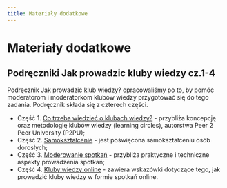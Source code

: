 ```yaml
---
title: Materiały dodatkowe
---
```

# Materiały dodatkowe

## Podręczniki Jak prowadzic kluby wiedzy cz.1-4

Podręcznik Jak prowadzić klub wiedzy? opracowaliśmy po to, by pomóc moderatorom i moderatorkom klubów wiedzy przygotować się do tego zadania. Podręcznik składa się z czterech części. 
* Część 1. [Co trzeba wiedzieć o klubach wiedzy?](https://biblioteki.org/dam/jcr:2190dfb3-683c-4f74-9091-f6a5db6b1ae3/Jak_prowadzic_klub_wiedzy_Cz_1_Co_trzeba_wiedziec.pdf) - przybliża koncepcję oraz metodologię klubów wiedzy (learning circles), autorstwa Peer 2 Peer University (P2PU); 
* Część 2. [Samokształcenie](https://biblioteki.org/dam/jcr:efb4912e-06fe-41da-a148-d9c20839405e/Jak_prowadzic_klub_wiedzy_Cz_2_Samoksztakcenie.pdf) - jest poświęcona samokształceniu osób dorosłych;  
* Część 3. [Moderowanie spotkań](https://biblioteki.org/dam/jcr:47ac68a2-ba97-40d2-80c8-61958caca5d5/Jak_prowadzic_klub_wiedzy_Cz_3_Moderowanie.pdf) -  przybliża praktyczne i techniczne aspekty prowadzenia spotkań; 
* Część 4. [Kluby wiedzy online](https://biblioteki.org/dam/jcr:78e690b5-008e-4c9e-9766-9aa3f6d1350b/Jak_prowadzic_klub_wiedzy_Cz_4_Kluby_online.pdf) - zawiera wskazówki dotyczące tego, jak prowadzić kluby wiedzy w formie spotkań online.

